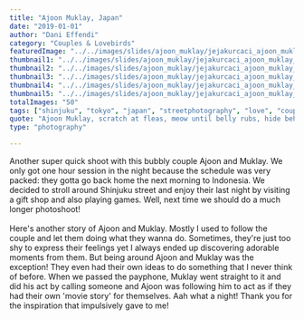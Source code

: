 ```yaml
---
title: "Ajoon Muklay, Japan"
date: "2019-01-01"
author: "Dani Effendi"
category: "Couples & Lovebirds"
featuredImage: "../../images/slides/ajoon_muklay/jejakurcaci_ajoon_muklay_couplesession-28.jpg"
thumbnail1: "../../images/slides/ajoon_muklay/jejakurcaci_ajoon_muklay_couplesession-01.jpg"
thumbnail2: "../../images/slides/ajoon_muklay/jejakurcaci_ajoon_muklay_couplesession-06.jpg"
thumbnail3: "../../images/slides/ajoon_muklay/jejakurcaci_ajoon_muklay_couplesession-22.jpg"
thumbnail4: "../../images/slides/ajoon_muklay/jejakurcaci_ajoon_muklay_couplesession-16.jpg"
thumbnail5: "../../images/slides/ajoon_muklay/jejakurcaci_ajoon_muklay_couplesession-29.jpg"
totalImages: "50"
tags: ["shinjuku", "tokyo", "japan", "streetphotography", "love", "couple", "wanderlust", "2019", "couplesession"]
quote: "Ajoon Muklay, scratch at fleas, meow until belly rubs, hide behind curtain when vacuum cleaner is on scratch strangers and poo on owners food claw at curtains stretch and yawn nibble on tuna ignore human bite human hand eat a plant, kill a hand."
type: "photography"

---
```


Another super quick shoot with this bubbly couple Ajoon and Muklay.
We only got one hour session in the night because the schedule was very packed: they gotta go back home the next morning to Indonesia.
We decided to stroll around Shinjuku street and enjoy their last night by visiting a gift shop and also playing games.
Well, next time we should do a much longer photoshoot!
<br/>
<br/>
Here's another story of Ajoon and Muklay. Mostly I used to follow the couple and let them doing what they wanna do. Sometimes, they're just too shy to express their feelings yet I always ended up discovering adorable moments from them.
But being around Ajoon and Muklay was the exception! They even had their own ideas to do something that I never think of before. When we passed the payphone, Muklay went straight to it and did his act by calling someone and Ajoon was following him to act as if they had their own 'movie story' for themselves. Aah what a night! Thank you for the inspiration that impulsively gave to me!
